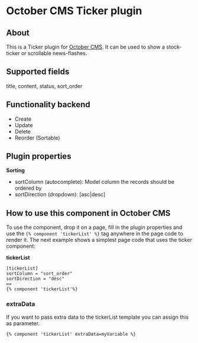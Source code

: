 # October CMS Ticker plugin

## About

This is a Ticker plugin for [October CMS](https://octobercms.com).
It can be used to show a stock-ticker or scrollable news-flashes.

## Supported fields

title, content, status, sort_order

## Functionality backend

* Create
* Update
* Delete
* Reorder (Sortable)

## Plugin properties

**Sorting**
- sortColumn (autocomplete): Model column the records should be ordered by
- sortDirection (dropdown): [asc|desc]

## How to use this component in October CMS

To use the component, drop it on a page, fill in the plugin properties and use the `{% component 'tickerList' %}` tag anywhere in the page code to render it. The next example shows a simplest page code that uses the ticker component:

**tickerList**

```
[tickerList]
sortColumn = "sort_order"
sortDirection = "desc"
==
{% component 'tickerList'%}
```

### extraData

If you want to pass extra data to the tickerList template you can assign this as parameter.

```
{% component 'tickerList' extraData=myVariable %}
```
